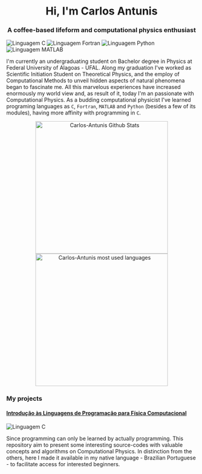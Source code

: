 <div align = "center">

# Hi, I'm Carlos Antunis

### A coffee-based lifeform and computational physics enthusiast

</div>

![Linguagem C](https://img.shields.io/badge/Linguagem%20C-555555?style=plastic)
![Linguagem Fortran](https://img.shields.io/badge/Linguagem%20Fortran-4d41b1?style=plastic)
![Linguagem Python](https://img.shields.io/badge/Linguagem%20Python-3572A5?style=plastic)
![Linguagem MATLAB](https://img.shields.io/badge/Linguagem%20MATLAB-e16737?style=plastic)
<!--
![Linguagem Julia](https://img.shields.io/badge/Linguagem%20Julia-a270ba?style=plastic)
-->

I'm currently an undergraduating student on Bachelor degree in Physics at Federal University of Alagoas - UFAL. Along my graduation I've worked as Scientific Initiation Student on Theoretical Physics, and the employ of Computational Methods to unveil hidden aspects of natural phenomena began to fascinate me. All this marvelous experiences have increased enormously my world view and, as result of it, today I'm an passionate with Computational Physics. As a budding computational physicist I've learned programing languages as `C`, `Fortran`, `MATLAB` and `Python` (besides a few of its modules), having more affinity with programming in `C`.

<div align="center">
    <div>
        <a href="https://github.com/carlos-antunis-physics">
            <img width="350px" src="https://github-readme-stats.vercel.app/api?username=carlos-antunis-physics&show_icons=true&theme=tokyonight&hide_border=true" alt="Carlos-Antunis Github Stats" />
        </a>
    </div>
    <div>
        <a href="https://github.com/carlos-antunis-physics">
            <img width="350px" src="https://github-readme-stats.vercel.app/api/top-langs/?username=carlos-antunis-physics&langs_count=5&theme=tokyonight&hide_border=true&layout=compact" alt="Carlos-Antunis most used languages" />
        </a>
    </div>
</div>


### My projects

#### [Introdução às Linguagens de Programação para Física Computacional](https://github.com/carlos-antunis-physics/Introducao-as-Linguagens-de-Programacao-para-Fisica-Computacional)

![Linguagem C](https://img.shields.io/badge/Linguagem%20C-555555?style=plastic)
<!--
![Linguagem Fortran](https://img.shields.io/badge/Linguagem%20Fortran-4d41b1?style=plastic)
![Linguagem MATLAB](https://img.shields.io/badge/Linguagem%20MATLAB-e16737?style=plastic)
![Linguagem Python](https://img.shields.io/badge/Linguagem%20Python-3572A5?style=plastic)
![Linguagem Julia](https://img.shields.io/badge/Linguagem%20Julia-a270ba?style=plastic)
-->

Since programming can only be learned by actually programming. This repository aim to present some interesting source-codes with valuable concepts and algorithms on Computational Physics. In distinction from the others, here I made it available in my native language - Brazilian Portuguese - to facilitate access for interested beginners.

<!--

#### [Vibrational transport in low-dimensional lattices]()

#### [Quantum-state transference in low-dimensional lattices]()

#### [Transport properties in low-dimensional lattices]()

#### [Optical waves propagation through non-linear Kerr-like media]()
-->
